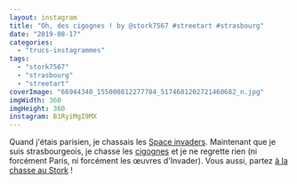 ```yaml
---
layout: instagram
title: "Oh, des cigognes ! by @stork7567 #streetart #strasbourg"
date: "2019-08-17"
categories: 
  - "trucs-instagrammes"
tags: 
  - "stork7567"
  - "strasbourg"
  - "streetart"
coverImage: "66944340_155000812277784_5174681202721460682_n.jpg"
imgWidth: 360
imgHeight: 360
instagram: B1RyiMgI9MX
---
```


Quand j'étais parisien, je chassais les [Space invaders](http://sitofotos.6x8.org/index.php?/category/2). Maintenant que je suis strasbourgeois, je chasse les [cigognes](https://www.6x8.org/tag/stork7567/) et je ne regrette rien (ni forcément Paris, ni forcément les œuvres d'Invader). Vous aussi, partez [à la chasse au Stork](https://www.6x8.org/2019/11/a-la-chasse-au-stork/) !
